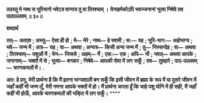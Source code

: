 **तदस्तु मे नाथ स भूरिभागो** **भवेऽत्र वान्यत्र तु वा तिरश्चाम् ।** **येनाहमेकोऽपि भवज्जनानां** **भूत्वा निषेवे तव पादपल्लवम् ॥ ३०॥** 

**शब्दार्थ** 

**तत्—** **अतएव** **; अस्तु—** **ऐसा ही हो** **; मे—** **मेरे** **; नाथ—** **हे स्वामी** **; स:—** **वह** **; भूरि-भाग:—** **अहोभाग्य** **; भवे—** **जन्म में** **; अत्र—** **यह** **;** **वा—** **अथवा** **; अन्यत्र—** **किसी अन्य जन्म में** **; तु—** **निस्सन्देह** **; वा—** **अथवा** **; तिरश्चाम्—** **पशुओं में** **; येन—** **जिससे** **; अहम्—** **मैं** **;** **एक:—** **एक** **; अपि—** **भी** **; भवत्—** **अथवा आपके** **; जनानाम्—** **भक्तों में से** **; भूत्वा—** **बनकर** **; निषेवे—** **आपकी सेवा में लग** **सकूँ** **; तव—** **तुश्हारे** **; पाद-पल्लवम्—** **चरणकमलों में।** **.** 

**अत: हे प्रभु, मेरी प्रार्थना है कि मैं इतना भाग्यशाली बन सकूँ कि इसी जीवन में ब्रह्मा के** **रूप में या दूसरे जीवन में जहाँ कहीं भी जन्म लूँ, मेरी गणना आपके भक्तों में हो। मैं प्रार्थना** **करता हूँ कि चाहे पशु योनि में ही सही, मैं जहाँ कहीं भी होऊँ, आपके चरणकमलों की भकि्त** **में लग सकूँ।** **** 